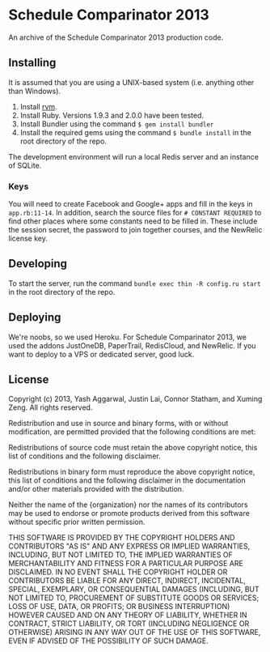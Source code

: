 # Schedule Comparinator 2013

An archive of the Schedule Comparinator 2013 production code.

## Installing

It is assumed that you are using a UNIX-based system (i.e. anything other than Windows).

1. Install [rvm](https://rvm.io/).
2. Install Ruby. Versions 1.9.3 and 2.0.0 have been tested.
3. Install Bundler using the command `$ gem install bundler`
4. Install the required gems using the command `$ bundle install` in the root directory of the repo.

The development environment will run a local Redis server and an instance of SQLite.

### Keys

You will need to create Facebook and Google+ apps and fill in the keys in `app.rb:11-14`. In addition, search the source files for `# CONSTANT REQUIRED` to find other places where some constants need to be filled in. These include the session secret, the password to join together courses, and the NewRelic license key.

## Developing

To start the server, run the command `bundle exec thin -R config.ru start` in the root directory of the repo.

## Deploying

We're noobs, so we used Heroku. For Schedule Comparinator 2013, we used the addons JustOneDB, PaperTrail, RedisCloud, and NewRelic. If you want to deploy to a VPS or dedicated server, good luck.

## License

Copyright (c) 2013, Yash Aggarwal, Justin Lai, Connor Statham, and Xuming Zeng.
All rights reserved.

Redistribution and use in source and binary forms, with or without modification,
are permitted provided that the following conditions are met:

  Redistributions of source code must retain the above copyright notice, this
  list of conditions and the following disclaimer.

  Redistributions in binary form must reproduce the above copyright notice, this
  list of conditions and the following disclaimer in the documentation and/or
  other materials provided with the distribution.

  Neither the name of the {organization} nor the names of its
  contributors may be used to endorse or promote products derived from
  this software without specific prior written permission.

THIS SOFTWARE IS PROVIDED BY THE COPYRIGHT HOLDERS AND CONTRIBUTORS "AS IS" AND
ANY EXPRESS OR IMPLIED WARRANTIES, INCLUDING, BUT NOT LIMITED TO, THE IMPLIED
WARRANTIES OF MERCHANTABILITY AND FITNESS FOR A PARTICULAR PURPOSE ARE
DISCLAIMED. IN NO EVENT SHALL THE COPYRIGHT HOLDER OR CONTRIBUTORS BE LIABLE FOR
ANY DIRECT, INDIRECT, INCIDENTAL, SPECIAL, EXEMPLARY, OR CONSEQUENTIAL DAMAGES
(INCLUDING, BUT NOT LIMITED TO, PROCUREMENT OF SUBSTITUTE GOODS OR SERVICES;
LOSS OF USE, DATA, OR PROFITS; OR BUSINESS INTERRUPTION) HOWEVER CAUSED AND ON
ANY THEORY OF LIABILITY, WHETHER IN CONTRACT, STRICT LIABILITY, OR TORT
(INCLUDING NEGLIGENCE OR OTHERWISE) ARISING IN ANY WAY OUT OF THE USE OF THIS
SOFTWARE, EVEN IF ADVISED OF THE POSSIBILITY OF SUCH DAMAGE.